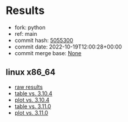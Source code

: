 # Results

- fork: python
- ref: main
- commit hash: [5055300](https://github.com/python/cpython/commit/5055300)
- commit date: 2022-10-19T12:00:28+00:00
- commit merge base: [None](https://github.com/python/cpython/commit/None)

## linux x86_64

- [raw results](bm-20221019-linux-x86_64-python-main-3.12.0a1%2B-5055300.json)
- [table vs. 3.10.4](bm-20221019-linux-x86_64-python-main-3.12.0a1%2B-5055300-vs-3.10.4.md)
- [plot vs. 3.10.4](bm-20221019-linux-x86_64-python-main-3.12.0a1%2B-5055300-vs-3.10.4.png)
- [table vs. 3.11.0](bm-20221019-linux-x86_64-python-main-3.12.0a1%2B-5055300-vs-3.11.0.md)
- [plot vs. 3.11.0](bm-20221019-linux-x86_64-python-main-3.12.0a1%2B-5055300-vs-3.11.0.png)

